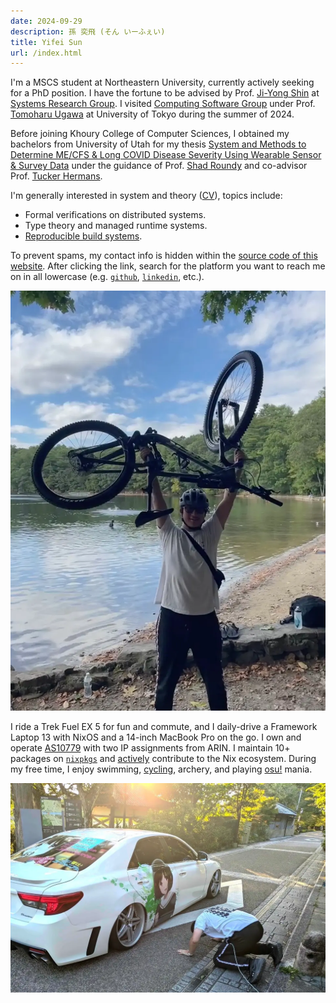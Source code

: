 ```yaml
---
date: 2024-09-29
description: 孫 奕飛 (そん いーふぇい)
title: Yifei Sun
url: /index.html
---
```


I'm a MSCS student at Northeastern University, currently actively seeking for a PhD position.
I have the fortune to be advised by Prof. [Ji-Yong Shin](https://www.jiyongshin.info) at [Systems Research Group](https://srg.khoury.northeastern.edu).
I visited [Computing Software Group](https://www.csg.ci.i.u-tokyo.ac.jp/en) under Prof. [Tomoharu Ugawa](https://tugawa.github.io/index-e.html) at University of Tokyo during the summer of 2024.

Before joining Khoury College of Computer Sciences, I obtained my bachelors from University of Utah for my thesis
[System and Methods to Determine ME/CFS & Long COVID Disease Severity Using Wearable Sensor & Survey Data](assets/static/doc/bt.pdf)
under the guidance of Prof. [Shad Roundy](https://iss.mech.utah.edu/shad-roundy) and co-advisor Prof.
[Tucker Hermans](https://robot-learning.cs.utah.edu/thermans).

I'm generally interested in system and theory ([CV](/cv)), topics include:

- Formal verifications on distributed systems.
- Type theory and managed runtime systems.
- [Reproducible build systems](https://reproducible-builds.org).

To prevent spams, my contact info is hidden within the [source code of this website](https://github.com/stepbrobd/ysun/tree/master/pages).
After clicking the link, search for the platform you want to reach me on in all lowercase (e.g. [`github`](https://github.com/stepbrobd), [`linkedin`](https://www.linkedin.com/in/yifei-s), etc.).

![Weekend outing with labmates (Walden Pond)](assets/static/img/home-1.webp)

I ride a Trek Fuel EX 5 for fun and commute, and I daily-drive a Framework Laptop 13 with NixOS and a 14-inch MacBook Pro on the go.
I own and operate [AS10779](/10779) with two IP assignments from ARIN.
I maintain 10+ packages on [`nixpkgs`](https://repology.org/maintainers/?search=ysun%40hey.com) and [actively](https://github.com/NixOS/nixpkgs/issues?q=involves%3Astepbrobd) contribute to the Nix ecosystem.
During my free time, I enjoy swimming, [cycling](/strava), archery, and playing [osu!](https://osu.ppy.sh/users/20905967) mania.

![You just have to go out and touch grass once in a while (Uji Shrine)](assets/static/img/home-2.webp)
